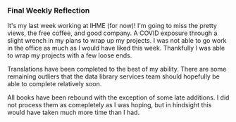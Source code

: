 ### Final Weekly Reflection

It's my last week working at IHME (for now)! I'm going to miss the pretty views, the free coffee, and good company. A COVID exposure through a slight wrench in my plans to wrap up my projects. I was not able to go work in the office as much as I would have liked this week. Thankfully I was able to wrap my projects with a few loose ends.

Translations have been completed to the best of my ability. There are some remaining outliers that the data library services team should hopefully be able to complete relatively soon.

All books have been rebound with the exception of some late additions. I did not process them as comepletely as I was hoping, but in hindsight this would have taken much more time than I had.
